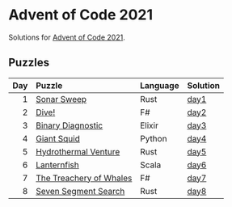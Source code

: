 # Advent of Code 2021

Solutions for [Advent of Code 2021](https://adventofcode.com/2021).

## Puzzles

| Day | Puzzle | Language | Solution |
| --: | :----- | :------- | :------- |
| 1 | [Sonar Sweep](https://adventofcode.com/2021/day/1) | Rust | [day1](https://github.com/mnajda/advent-of-code-2021/tree/main/day1) |
| 2 | [Dive!](https://adventofcode.com/2021/day/2) | F# | [day2](https://github.com/mnajda/advent-of-code-2021/tree/main/day2) |
| 3 | [Binary Diagnostic](https://adventofcode.com/2021/day/3) | Elixir | [day3](https://github.com/mnajda/advent-of-code-2021/tree/main/day3) |
| 4 | [Giant Squid](https://adventofcode.com/2021/day/4) | Python | [day4](https://github.com/mnajda/advent-of-code-2021/tree/main/day4) |
| 5 | [Hydrothermal Venture](https://adventofcode.com/2021/day/5) | Rust | [day5](https://github.com/mnajda/advent-of-code-2021/tree/main/day5) |
| 6 | [Lanternfish](https://adventofcode.com/2021/day/6) | Scala | [day6](https://github.com/mnajda/advent-of-code-2021/tree/main/day6) |
| 7 | [The Treachery of Whales](https://adventofcode.com/2021/day/7) | F# | [day7](https://github.com/mnajda/advent-of-code-2021/tree/main/day7) |
| 8 | [Seven Segment Search](https://adventofcode.com/2021/day/8) | Rust | [day8](https://github.com/mnajda/advent-of-code-2021/tree/main/day8) |
